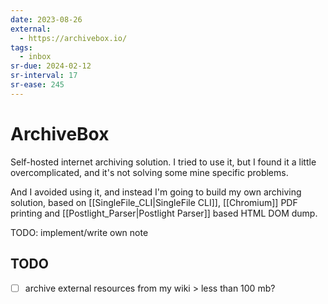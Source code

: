 ```yaml
---
date: 2023-08-26
external:
  - https://archivebox.io/
tags:
  - inbox
sr-due: 2024-02-12
sr-interval: 17
sr-ease: 245
---
```


# ArchiveBox

Self-hosted internet archiving solution. I tried to use it, but I found it a
little overcomplicated, and it's not solving some mine specific problems.

And I avoided using it, and instead I'm going to build my own archiving
solution, based on [[SingleFile_CLI|SingleFile CLI]],
[[Chromium]] PDF printing and
[[Postlight_Parser|Postlight Parser]] based HTML DOM dump.

TODO: implement/write own note

## TODO

- [ ] archive external resources from my wiki > less than 100 mb?
